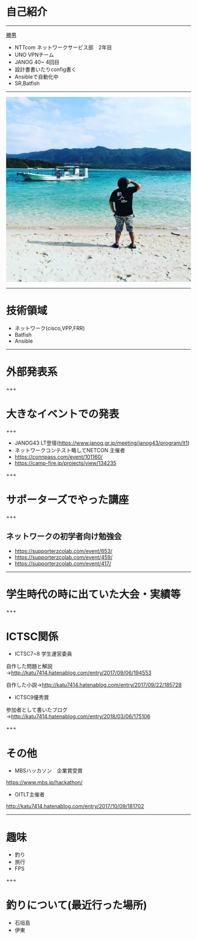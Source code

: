 # 自己紹介
---
[勝男](https://twitter.com/katu7414)
- NTTcom ネットワークサービス部　2年目
- UNO VPNチーム
- JANOG 40~ 4回目
- 設計書書いたりconfig書く
- Ansibleで自動化中
- SR,Batfish

---
![goal](shima.jpg)

---

# 技術領域
- ネットワーク(cisco,VPP,FRR)
- Batfish
- Ansible

---
# 外部発表系

+++

# 大きなイベントでの発表

+++

- JANOG43 LT登壇(https://www.janog.gr.jp/meeting/janog43/program/lt1)
- ネットワークコンテスト略してNETCON 主催者
- https://connpass.com/event/101160/
- https://camp-fire.jp/projects/view/134235

+++

# サポーターズでやった講座

+++

## ネットワークの初学者向け勉強会
- https://supporterzcolab.com/event/653/
- https://supporterzcolab.com/event/459/
- https://supporterzcolab.com/event/417/

---

# 学生時代の時に出ていた大会・実績等

+++

# ICTSC関係
- ICTSC7~8 学生運営委員

自作した問題と解説→http://katu7414.hatenablog.com/entry/2017/09/06/194553

自作した小説→http://katu7414.hatenablog.com/entry/2017/09/22/185728

- ICTSC9優秀賞

参加者として書いたブログ→http://katu7414.hatenablog.com/entry/2018/03/06/175106

+++

# その他
- MBSハッカソン　企業賞受賞

https://www.mbs.jp/hackathon/

- OITLT主催者

http://katu7414.hatenablog.com/entry/2017/10/09/181702

---
# 趣味
- 釣り
- 旅行
- FPS

+++

# 釣りについて(最近行った場所)
- 石垣島
- 伊東








